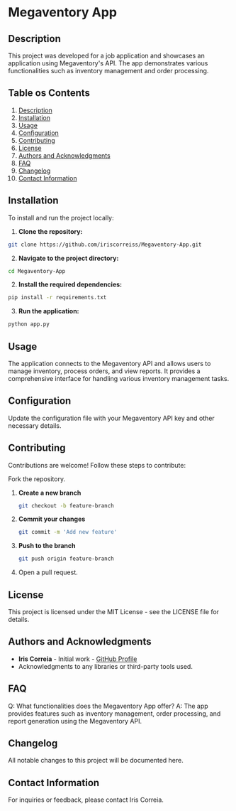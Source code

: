 # Megaventory App

## Description
This project was developed for a job application and showcases an application using Megaventory's API. The app demonstrates various functionalities such as inventory management and order processing.

## Table os Contents
1. [Description](#description)
2. [Installation](#installation)
3. [Usage](#usage)
4. [Configuration](#configuration)
5. [Contributing](#contributing)
6. [License](#license)
7. [Authors and Acknowledgments](#authors-and-acknowledgments)
8. [FAQ](#faw)
9. [Changelog](#changelog)
10. [Contact Information](#contact-information)

## Installation
To install and run the project locally:

1. **Clone the repository:**
```bash
git clone https://github.com/iriscorreiss/Megaventory-App.git
```

2. **Navigate to the project directory:**
```bash
cd Megaventory-App
```

2. **Install the required dependencies:**
```bash
pip install -r requirements.txt
```

3. **Run the application:**
```bash
python app.py
```

## Usage
The application connects to the Megaventory API and allows users to manage inventory, process orders, and view reports. 
It provides a comprehensive interface for handling various inventory management tasks.

## Configuration
Update the configuration file with your Megaventory API key and other necessary details.

## Contributing
Contributions are welcome! Follow these steps to contribute:

Fork the repository.
1. **Create a new branch**
   ```bash
   git checkout -b feature-branch
   ```

2. **Commit your changes**
   ```bash
   git commit -m 'Add new feature'
   ```

3. **Push to the branch**
   ```bash
   git push origin feature-branch
   ```

4. Open a pull request.

## License
This project is licensed under the MIT License - see the LICENSE file for details.

## Authors and Acknowledgments
- **Iris Correia** - Initial work - [GitHub Profile](https://github.com/iriscorreiss)
- Acknowledgments to any libraries or third-party tools used.

## FAQ
Q: What functionalities does the Megaventory App offer?
A: The app provides features such as inventory management, order processing, and report generation using the Megaventory API.

## Changelog
All notable changes to this project will be documented here.

## Contact Information
For inquiries or feedback, please contact Iris Correia.
